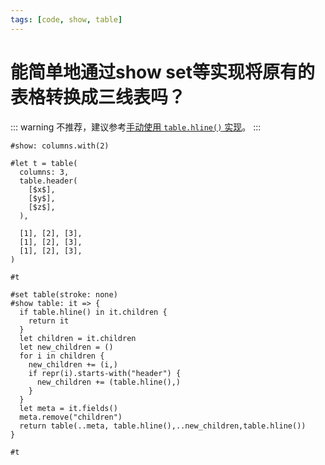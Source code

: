 ```yaml
---
tags: [code, show, table]
---
```

# 能简单地通过show set等实现将原有的表格转换成三线表吗？

::: warning
不推荐，建议参考[手动使用 `table.hline()` 实现](./three-line-table.md)。
:::

```typst
#show: columns.with(2)

#let t = table(
  columns: 3,
  table.header(
    [$x$],
    [$y$],
    [$z$],
  ),

  [1], [2], [3],
  [1], [2], [3],
  [1], [2], [3],
)

#t

#set table(stroke: none)
#show table: it => {
  if table.hline() in it.children {
    return it
  }
  let children = it.children
  let new_children = ()
  for i in children {
    new_children += (i,)
    if repr(i).starts-with("header") {
      new_children += (table.hline(),)
    }
  }
  let meta = it.fields()
  meta.remove("children")
  return table(..meta, table.hline(),..new_children,table.hline())
}

#t
```
